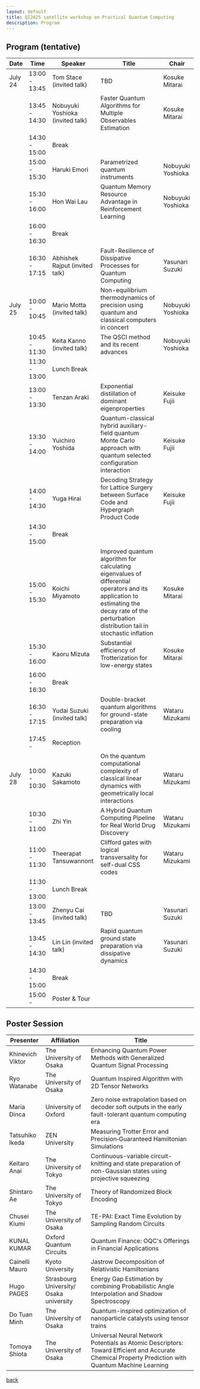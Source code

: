 ```yaml
---
layout: default
title: QI2025 satellite workshop on Practical Quantum Computing
description: Program
---
```


## Program (tentative)

| Date     | Time          | Speaker                          | Title                                                                                          | Chair             |
|----------|---------------|----------------------------------|------------------------------------------------------------------------------------------------|-------------------|
| July 24  | 13:00 - 13:45 | Tom Stace (invited talk)         | TBD                                                                                            | Kosuke Mitarai    |
|          | 13:45 - 14:30 | Nobuyuki Yoshioka (invited talk) | Faster Quantum Algorithms for Multiple Observables Estimation                                  | Kosuke Mitarai    |
|          | 14:30 - 15:00 | Break                            |                                                                                                |                   |
|          | 15:00 - 15:30 | Haruki Emori                     | Parametrized quantum instruments                                                               | Nobuyuki Yoshioka   |
|          | 15:30 - 16:00 | Hon Wai Lau                      | Quantum Memory Resource Advantage in Reinforcement Learning                                    | Nobuyuki Yoshioka   |
|          | 16:00 - 16:30 | Break                            |                                                                                                |                   |
|          | 16:30 - 17:15 | Abhishek Rajput (invited talk)   | Fault-Resilience of Dissipative Processes for Quantum Computing                                | Yasunari Suzuki   |
| July 25  | 10:00 - 10:45 | Mario Motta (invited talk)       | Non-equilibrium thermodynamics of precision using quantum and classical computers in concert | Nobuyuki Yoshioka |
|          | 10:45 - 11:30 | Keita Kanno (invited talk)       | The QSCI method and its recent advances                                                        | Nobuyuki Yoshioka |
|          | 11:30 - 13:00 | Lunch Break                      |                                                                                                |                   |
|          | 13:00 - 13:30 | Tenzan Araki                     | Exponential distillation of dominant eigenproperties                                           | Keisuke Fujii     |
|          | 13:30 - 14:00 | Yuichiro Yoshida                 | Quantum-classical hybrid auxiliary-field quantum Monte Carlo approach with quantum selected configuration interaction | Keisuke Fujii     |
|          | 14:00 - 14:30 | Yuga Hirai                       | Decoding Strategy for Lattice Surgery between Surface Code and Hypergraph Product Code         | Keisuke Fujii     |
|          | 14:30 - 15:00 | Break                            |                                                                                                |                   |
|          | 15:00 - 15:30 | Koichi Miyamoto                  | Improved quantum algorithm for calculating eigenvalues of differential operators and its application to estimating the decay rate of the perturbation distribution tail in stochastic inflation | Kosuke Mitarai    |
|          | 15:30 - 16:00 | Kaoru Mizuta                     | Substantial efficiency of Trotterization for low-energy states                                 | Kosuke Mitarai    |
|          | 16:00 - 16:30 | Break                            |                                                                                                |                   |
|          | 16:30 - 17:15 | Yudai Suzuki (invited talk)      | Double-bracket quantum algorithms for ground-state preparation via cooling                     | Wataru Mizukami     |
|          | 17:45 -       | Reception                        |                                                                                                |                   |
| July 28  | 10:00 - 10:30 | Kazuki Sakamoto                  | On the quantum computational complexity of classical linear dynamics with geometrically local interactions | Wataru Mizukami   |
|          | 10:30 - 11:00 | Zhi Yin                          | A Hybrid Quantum Computing Pipeline for Real World Drug Discovery                              | Wataru Mizukami   |
|          | 11:00 - 11:30 | Theerapat Tansuwannont           | Clifford gates with logical transversality for self-dual CSS codes                             | Wataru Mizukami   |
|          | 11:30 - 13:00 | Lunch Break                      |                                                                                                |                   |
|          | 13:00 - 13:45 | Zhenyu Cai (invited talk)        | TBD                                                                                            | Yasunari Suzuki   |
|          | 13:45 - 14:30 | Lin Lin (invited talk)           | Rapid quantum ground state preparation via dissipative dynamics                                | Yasunari Suzuki   |
|          | 14:30 - 15:00 | Break                            |                                                                                                |                   |
|          | 15:00 -       | Poster & Tour                    |                                                                                                |                   |

## Poster Session

| Presenter       | Affiliation                          | Title                                                                                                |
|-----------------|--------------------------------------|------------------------------------------------------------------------------------------------------|
| Khinevich Viktor| The University of Osaka              | Enhancing Quantum Power Methods with Generalized Quantum Signal Processing                           |
| Ryo Watanabe    | The University of Osaka              | Quantum Inspired Algorithm with 2D Tensor Networks                                                   |
| Maria Dinca     | University of Oxford                 | Zero noise extrapolation based on decoder soft outputs in the early fault-tolerant quantum computing era |
| Tatsuhiko Ikeda | ZEN University                       | Measuring Trotter Error and Precision‑Guaranteed Hamiltonian Simulations                           |
| Keitaro Anai    | The University of Tokyo              | Continuous-variable circuit-knitting and state preparation of non-Gaussian states using projective squeezing |
| Shintaro Ae     | The University of Tokyo              | Theory of Randomized Block Encoding                                                                  |
| Chusei Kiumi    | The University of Osaka              | TE-PAI: Exact Time Evolution by Sampling Random Circuits                                             |
| KUNAL KUMAR     | Oxford Quantum Circuits              | Quantum Finance: OQC's Offerings in Financial Applications                                           |
| Cainelli Mauro  | Kyoto University                     | Jastrow Decomposition of Relativistic Hamiltonians                                                   |
| Hugo PAGES      | Strasbourg University/ Osaka university | Energy Gap Estimation by combining  Probabilistic Angle Interpolation  and Shadow Spectroscopy       |
| Do Tuan Minh    | The University of Osaka              | Quantum-inspired optimization of nanoparticle catalysts using tensor trains                          |
| Tomoya Shiota   | The University of Osaka              | Universal Neural Network Potentials as Atomic Descriptors: Toward Efficient and Accurate Chemical Property Prediction with Quantum Machine Learning |

[back](./)
